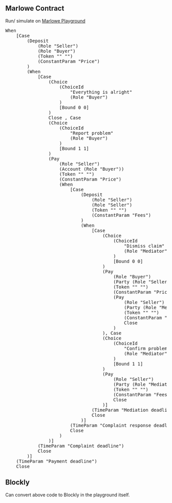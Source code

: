 ## Marlowe Contract

Run/ simulate on [Marlowe Playground](https://marlowe-playground-staging.plutus.aws.iohkdev.io/#/)

<pre>
When
    [Case
        (Deposit
            (Role "Seller")
            (Role "Buyer")
            (Token "" "")
            (ConstantParam "Price")
        )
        (When
            [Case
                (Choice
                    (ChoiceId
                        "Everything is alright"
                        (Role "Buyer")
                    )
                    [Bound 0 0]
                )
                Close , Case
                (Choice
                    (ChoiceId
                        "Report problem"
                        (Role "Buyer")
                    )
                    [Bound 1 1]
                )
                (Pay
                    (Role "Seller")
                    (Account (Role "Buyer"))
                    (Token "" "")
                    (ConstantParam "Price")
                    (When
                        [Case
                            (Deposit
                                (Role "Seller")
                                (Role "Seller")
                                (Token "" "")
                                (ConstantParam "Fees")
                            )
                            (When
                                [Case
                                    (Choice
                                        (ChoiceId
                                            "Dismiss claim"
                                            (Role "Mediator")
                                        )
                                        [Bound 0 0]
                                    )
                                    (Pay
                                        (Role "Buyer")
                                        (Party (Role "Seller"))
                                        (Token "" "")
                                        (ConstantParam "Price")
                                        (Pay
                                            (Role "Seller")
                                            (Party (Role "Mediator"))
                                            (Token "" "")
                                            (ConstantParam "Fees")
                                            Close 
                                        )
                                    ), Case
                                    (Choice
                                        (ChoiceId
                                            "Confirm problem"
                                            (Role "Mediator")
                                        )
                                        [Bound 1 1]
                                    )
                                    (Pay
                                        (Role "Seller")
                                        (Party (Role "Mediator"))
                                        (Token "" "")
                                        (ConstantParam "Fees")
                                        Close 
                                    )]
                                (TimeParam "Mediation deadline")
                                Close 
                            )]
                        (TimeParam "Complaint response deadline")
                        Close 
                    )
                )]
            (TimeParam "Complaint deadline")
            Close 
        )]
    (TimeParam "Payment deadline")
    Close 
</pre>


## Blockly
 Can convert above code to Blockly in the playground itself.
